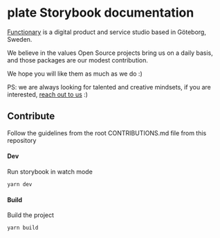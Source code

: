 # plate Storybook documentation

[Functionary](https://www.functionary.se/) is a digital product and service studio based in Göteborg, Sweden.

We believe in the values Open Source projects bring us on a daily basis, and those packages are our modest contribution.

We hope you will like them as much as we do :)

PS: we are always looking for talented and creative mindsets, if you are interested, [reach out to us](https://www.functionary.se/contact) :)

## Contribute

Follow the guidelines from the root CONTRIBUTIONS.md file from this repository

#### Dev

Run storybook in watch mode

```
yarn dev
```

#### Build

Build the project

```
yarn build
```
